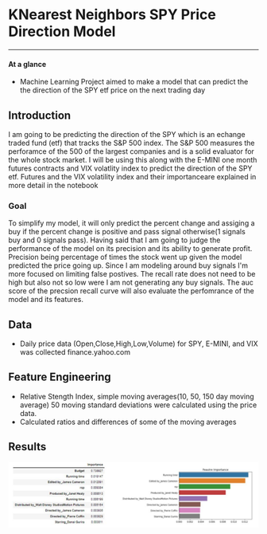 # KNearest Neighbors SPY Price Direction Model
---
#### At a glance
- Machine Learning Project aimed to make a model that can predict the the direction of the SPY etf price on the next trading day

## Introduction

I am going to be predicting the direction of the SPY which is an echange traded fund (etf) that tracks the S&P 500 index. The S&P 500 measures the perforamce of the 500 of the largest companies and is a solid evaluator for the whole stock market. I will be using this along with the E-MINI one month futures contracts and VIX volatlity index to predict the direction of the SPY etf. Futures and the VIX volatility index and their importanceare explained in more detail in the notebook

### Goal
To simplify my model, it will only predict the percent change and assiging a buy if the percent change is positive and pass signal otherwise(1 signals buy and 0 signals pass). Having said that I am going to judge the performance of the model on its precision and its ability to generate profit. Precision being percentage of times the stock went up given the model predicted the price going up. Since I am modeling around buy signals I'm more focused on limiting false postives. The recall rate does not need to be high but also not so low were I am not generating any buy signals. The auc score of the precsion recall curve will also evaluate the perfomrance of the model and its features.

## Data
- Daily price data (Open,Close,High,Low,Volume) for SPY, E-MINI, and VIX was collected finance.yahoo.com

## Feature Engineering 
- Relative Stength Index, simple moving averages(10, 50, 150 day moving average) 50 moving standard deviations were calculated using the price data.
- Calculated ratios and differences of some of the moving averages 

## Results
![Alt text](https://github.com/jacobh310/film_revenue_model/blob/master/images/feat_importance.JPG?raw=true "Sentiment")
